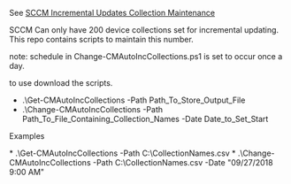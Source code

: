See [SCCM Incremental Updates Collection Maintenance](https://jameswassinger.me/sccm-device-collections-use-incremental-updates-for-this-collection/)

<p>SCCM Can only have 200 device collections set for incremental updating. This repo contains scripts to maintain this number.</p>

<p>note: schedule in Change-CMAutoIncCollections.ps1 is set to occur once a day.</p>

<p>to use download the scripts.</p>

* .\Get-CMAutoIncCollections -Path Path_To_Store_Output_File
* .\Change-CMAutoIncCollections -Path Path_To_File_Containing_Collection_Names -Date Date_to_Set_Start

<p>Examples</p>
* .\Get-CMAutoIncCollections -Path C:\CollectionNames.csv
* .\Change-CMAutoIncCollections -Path C:\CollectionNames.csv -Date "09/27/2018 9:00 AM"
